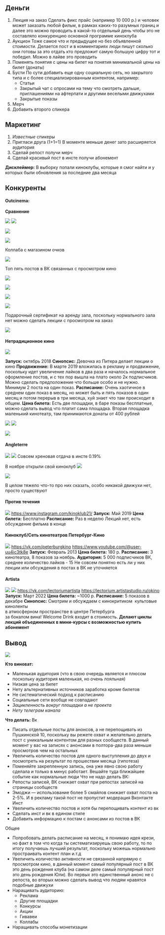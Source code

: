 
## Деньги

1. Лекция на заказ
   Сделать фикс прайс (например 10 000 р.) и человек может заказать любой фильм, в рамках каких-то разумных границ и далее это можно проводить в какой-то отдельный день чтобы это не составляло конкуренцию основной программе киноклуба 
2. Аукцион
   Тоже самое что и предыдущее но без объявленной стоимости. Делается пост и в комментариях люди пишут сколько они готовы за это отдать кто предложит самую большую цифру тот и победил. Можно в лайве это проводить 
3. Поменять понятия с цены на билет на понятия минимальной цены на билет (донаты)
4. Бусти
   По сути добавить еще одну социальную сеть, но закрытого типа и с более специализированным контентом, например: 
   - Статьи
   - Закрытый чат с опросами на тему что смотреть дальше, приглашениями на афтерпати и другими веселыми движухами 
   - Закрытые показы
5. Мерч
6. Добавить второго спикера


## Маркетинг

1. *Известные* спикеры 
2. Пригласи друга (1+1=1)
   В моменте меньше денег зато расширяется аудитория
3. Сделай репост получи мерч
4. Сделай красивый пост в инсте получи абонемент


**Дисклеймер:** В выборку попали киноклубы, которые я смог найти и у которых были обновления за последние два месяца 
## Конкуренты
#### Outcinema:
**Сравнение**

![](https://i.imgur.com/xAR5yzU.png)
![](https://i.imgur.com/sMju4Vh.png)

![](https://i.imgur.com/bO3QQ4x.png)

![](https://i.imgur.com/gjnD69N.png)


Коллаба с магазином очков

![](https://i.imgur.com/9WdF5a2.png)


Топ пять постов в ВК связанных с просмотром кино 

![](https://i.imgur.com/uRN1blQ.png)

![](https://i.imgur.com/GlbFipm.png)

![](https://i.imgur.com/goRYhlZ.png)

![](https://i.imgur.com/mEFT21P.png)


Подарочный сертификат на аренду зала, поскольку нормального зала нет можно сделать лекции с просмотром на заказ  

![](https://i.imgur.com/3yBTNOf.png)


#### Нетрадиционное кино
![](https://i.imgur.com/yA9fLN0.png)

**Запуск:** октябрь 2018
**Синопсис:** Девочка из Питера делает лекции о кино
**Продвижение:** В марте 2019 вложилась в рекламу и продвижение, поскольку идет увеличение лайков в два раза и началось нормальное оформление постов, и с тех пор вышла на плато около 2к подписчиков. Можно сделать предположение что больше особо и не нужно.
Минимум 2 поста на один показ.
**Расписание:** Очень хаотичное в среднем один показ в месяц, но может быть и пять показов в один месяц и потом перерыв в три месяца, хуй знает что там происходит в общем.
**Цена билета:** Есть две площадки, в баре показы бесплатные, можно сделать вывод что платит сама площадка. Вторая площадка маленький кинотеатр, там принимаются донаты от 400 рублей 

![](https://i.imgur.com/VLDOV5n.png)
![](https://i.imgur.com/1SmBF9K.png)

![](https://i.imgur.com/tuSwRM0.png)

#### Angleterre
![](https://i.imgur.com/diFJR1Y.png)
![](https://i.imgur.com/BFtHVjc.png)
Совсем хреновая отдача в инсте 0.19%

В ноябре открыли свой киноклуб 
![](https://i.imgur.com/WdpZGzi.png)

![](https://i.imgur.com/Q352ju4.png)

В целом тяжело что-то про них сказать, особо никакой движухи нет, просто существуют  
#### Против течения 
![](https://i.imgur.com/T1pIMOV.png)
https://www.instagram.com/kinoklub21/
**Запуск:** Май 2019
**Цена билета:** Бесплатно
**Расписание:** Раз в неделю
Лекций нет, есть обсуждение фильма в конце

#### Киноклуб/Сеть кинотеатров Петербург-Кино
![](https://i.imgur.com/PGbBEXr.png)
https://vk.com/peterburgkino
https://www.youtube.com/@user-uu4ic3tk8e
**Запуск:** Февраль 2013 
**Цена билета:** 180 р. 
**Расписание:** 3 кинотеатра, 8 показов за ноябрь.
**Аудитория:** 5 000 подписчиков ВК, среднее количество лайков - 15
Не совсем понятно есть ли у них лекции или обсуждения в постах в ВК не уточняется

#### Artista
![](https://i.imgur.com/VXT0pA2.png)
![](https://i.imgur.com/bzXCE3C.png)
https://vk.com/lectoriumartista
https://lectorium.artistastudio.ru/okino
**Запуск:** Март 2022
**Цена билета:** ~1000 р. 
**Расписание:** 5 показов в декабре
**Синопсис:** Смотрим и обсуждаем с кинокритиком  культовые киноленты  
в атмосферном пространстве в центре Петербурга  
за бокалом вина! Welcome Drink входит в стоимость.
**Делают циклы лекций объединенных в мини-курсы с возможностью купить абонемент**

## Вывод
![](https://i.imgur.com/qfPzEFh.png)

**Кто виноват:** 
+ Маленькая аудитория (что в свою очередь является и плюсом поскольку аудитория маленькая, но очень лояльная)
+ Низкая цена за билет
+ Нету альтернативных источников заработка кроме билетов
+ Не систематический подход к расписанию 
+ Социальные сети вообще не совпадают
+ *Зацикленность вокруг площадки а не проекта*
+ *Нету телеграм канала*

**Что делать:**
Вк
+ Писать отдельные посты для анонсов, а не перепощивать из Пушкинской 10, поскольку вы режете охват и желательно делать пост с уникальным контентом для разных сообществ. В данный момент у вас на записях с анонсами в полтора-два раза меньше просмотров чем на остальных
+ Увеличить количество постов для одного выступления до двух и посмотреть на результат по прошествии месяца (гипотеза) 
+ Поменяйте закрепленную запись, она уже явно свою работу сделала и только в минус работает. Вешайте туда ближайшее событие как нормальные люди
Что не надо делать ВК: 
+ Репосты записей, ВК снижает охват при репостах записей на страницы сообществ
+ Эмоджи — использование более 5 смайлов снижает охват поста на 2-5%. И в рекламу такой пост не пропустит модерация Вконтакте
  Инст
+ Увеличить количество постов и хотя бы перепощивать контент из вк
+ Сделать инст и вк в едином стиле
+ Добавить информацию к постам с анонсами из постов в ВК

Общее
+ Попробовать делать расписание на месяц, я понимаю идея крези, но факт в том что когда ты систематизируешь свою работу, то по итогу получаешь лучший результат, поскольку можешь нормально простраивать контент план и.т.д
+ Увеличить количество активности не связанной напрямую с просмотром кино, в данный момент самый популярный пост в ВК это день рождения клуба (на самом деле самый популярный пост это день рождения Юли). Во первых это единственный анонс не с репоста, во вторых можно сделать вывод что людям нравятся подобные движухи
+ Наращивать аудиторию:
	+ Реклама
	+ Другие площадки
	+ Конкурсы
	+ Акции
	+ Гивавеи
	+ Коллабы 
+ Наращивать способы монетизации 
